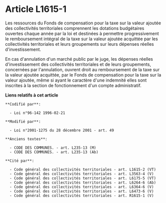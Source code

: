 # Article L1615-1

Les ressources du Fonds de compensation pour la taxe sur la valeur ajoutée des collectivités territoriales comprennent les
dotations budgétaires ouvertes chaque année par la loi et destinées à permettre progressivement le remboursement intégral de
la taxe sur la valeur ajoutée acquittée par les collectivités territoriales et leurs groupements sur leurs dépenses réelles
d'investissement.

En cas d'annulation d'un marché public par le juge, les dépenses réelles d'investissement des collectivités territoriales et
de leurs groupements, concernées par l'annulation, ouvrent droit au remboursement de la taxe sur la valeur ajoutée acquittée,
par le Fonds de compensation pour la taxe sur la valeur ajoutée, même si ayant le caractère d'une indemnité elles sont
inscrites à la section de fonctionnement d'un compte administratif.

**Liens relatifs à cet article**

	**Codifié par**:

	  - Loi n°96-142 1996-02-21

	**Modifié par**:

	  - Loi n°2001-1275 du 28 décembre 2001 - art. 49

	**Anciens textes**:

	  - CODE DES COMMUNES. - art. L235-13 (M)
	  - CODE DES COMMUNES. - art. L235-13 (Ab)

	**Cité par**:

	  - Code général des collectivités territoriales - art. L1615-2 (VT)
	  - Code général des collectivités territoriales - art. L3563-4 (V)
	  - Code général des collectivités territoriales - art. L6175-5 (VT)
	  - Code général des collectivités territoriales - art. L6264-6 (Ab)
	  - Code général des collectivités territoriales - art. L6364-6 (V)
	  - Code général des collectivités territoriales - art. L6473-6 (V)
	  - Code général des collectivités territoriales - art. R1615-1 (V)
